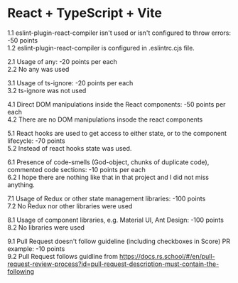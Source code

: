 # React + TypeScript + Vite

1.1 eslint-plugin-react-compiler isn't used or isn't configured to throw errors: -50 points  
1.2 eslint-plugin-react-compiler is configured in .eslintrc.cjs file.

2.1 Usage of any: -20 points per each  
2.2 No any was used

3.1 Usage of ts-ignore: -20 points per each  
3.2 ts-ignore was not used

4.1 Direct DOM manipulations inside the React components: -50 points per each  
4.2 There are no DOM manipulations insode the react components

5.1 React hooks are used to get access to either state, or to the component lifecycle: -70 points  
5.2 Instead of react hooks state was used.

6.1 Presence of code-smells (God-object, chunks of duplicate code), commented code sections: -10 points per each  
6.2 I hope there are nothing like that in that project and I did not miss anything.

7.1 Usage of Redux or other state management libraries: -100 points  
7.2 No Redux nor other libraries were used

8.1 Usage of component libraries, e.g. Material UI, Ant Design: -100 points  
8.2 No libraries were used

9.1 Pull Request doesn't follow guideline (including checkboxes in Score) PR example: -10 points  
9.2 Pull Request follows guidline from https://docs.rs.school/#/en/pull-request-review-process?id=pull-request-description-must-contain-the-following
